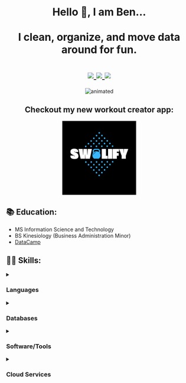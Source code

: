 <h1 align="center">
  Hello 👋, I am Ben...
  <br><br>
  I clean, organize, and move data around for fun.
  <br><br>
  <a href="https://www.linkedin.com/in/b-gar/">
    <img src="https://img.shields.io/badge/linkedin-%230077B5.svg?&style=for-the-badge&logo=linkedin&logoColor=white">
  </a>
  <a href="https://bgars.com/">
    <img src="https://img.shields.io/badge/website-000000?style=for-the-badge&logo=About.me&logoColor=white">
  </a>
  <a href="mailto:garskb@gmail.com">
    <img src="https://img.shields.io/badge/Gmail-D14836?style=for-the-badge&logo=gmail&logoColor=white">
  </a>
</h1>
<p align="center">
  <img src="https://media.giphy.com/media/FoVzfcqCDSb7zCynOp/giphy.gif?cid=ecf05e47oguewy6aq3gadoa6j4xm98s3ak50qott40qj7r8o&rid=giphy.gif&ct=g" alt="animated" height="240" width="240">
</p>
<h2 align="center">Checkout my new workout creator app:</h2>
<p align="center">
  <a href="https://swolify.com">
    <img src="https://github.com/b-gar/b-gar/blob/master/swolify.png" height="200" width="200">
  </a>
</p>
  
## 📚 Education:

- MS Information Science and Technology
- BS Kinesiology (Business Administration Minor)
- [DataCamp](https://www.datacamp.com/)

## 👩‍💻 Skills:

<details>
  <summary><h3>Languages</h3></summary>
  &nbsp;&nbsp;&nbsp;&nbsp;&nbsp;&nbsp; 
  <img src="https://img.shields.io/badge/Python-%233776AB.svg?&style=for-the-badge&logo=Python&logoColor=white">
  <img src="https://img.shields.io/badge/r-%23276DC3.svg?&style=for-the-badge&logo=r&logoColor=white">
  <img src="https://img.shields.io/badge/HTML5-E34F26?style=for-the-badge&logo=html5&logoColor=white">
  <img src="https://img.shields.io/badge/CSS3-1572B6?style=for-the-badge&logo=css3&logoColor=white">
</details>

<details>
  <summary><h3>Databases</h3></summary>
  &nbsp;&nbsp;&nbsp;&nbsp;&nbsp;&nbsp; 
  <img src="https://img.shields.io/badge/PostgreSQL-316192?style=for-the-badge&logo=postgresql&logoColor=white">
  <img src="https://img.shields.io/badge/Amazon%20DynamoDB-4053D6?style=for-the-badge&logo=Amazon%20DynamoDB&logoColor=white">
  <img src="https://img.shields.io/badge/Microsoft%20SQL%20Server-CC2927?style=for-the-badge&logo=microsoft%20sql%20server&logoColor=white">
</details>

<details>
  <summary><h3>Software/Tools</h3></summary>
  &nbsp;&nbsp;&nbsp;&nbsp;&nbsp;&nbsp; 
  <img src="https://img.shields.io/badge/Docker-2CA5E0?style=for-the-badge&logo=docker&logoColor=white">
  <img src="https://img.shields.io/badge/dbt-FF694B?style=for-the-badge&logo=dbt&logoColor=white">
  <img src="https://img.shields.io/badge/GIT-E44C30?style=for-the-badge&logo=git&logoColor=white">
  <img src="https://img.shields.io/badge/Apache_Spark-FFFFFF?style=for-the-badge&logo=apachespark&logoColor=#E35A16">
  <img src="https://img.shields.io/badge/Jupyter-F37626.svg?&style=for-the-badge&logo=Jupyter&logoColor=white">
  <img src="https://img.shields.io/badge/PowerBI-F2C811?style=for-the-badge&logo=Power%20BI&logoColor=white">
  <img src="https://img.shields.io/badge/Jira-0052CC?style=for-the-badge&logo=Jira&logoColor=white">
</details>

<details>
  <summary><h3>Cloud Services</h3></summary>
  &nbsp;&nbsp;&nbsp;&nbsp;&nbsp;&nbsp; 
  <img src="https://img.shields.io/badge/Amazon_AWS-FF9900?style=for-the-badge&logo=amazonaws&logoColor=white">
  <img src="https://img.shields.io/badge/Google_Cloud-4285F4?style=for-the-badge&logo=google-cloud&logoColor=white">
</details>
